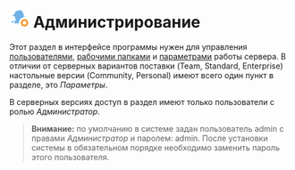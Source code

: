 # ![Администрирование](../images/icons/admin-system-objects/admin_default.svg) Администрирование

Этот раздел в интерфейсе программы нужен для управления [пользователями](./users.md), [рабочими папками](./shared-folder.md) и [параметрами](./parameters.md) работы сервера. В отличии от серверных вариантов поставки (Team, Standard, Enterprise) настольные версии (Community, Personal) имеют всего один пункт в разделе, это *Параметры*.

В серверных версиях доступ в раздел имеют только пользователи с ролью *Администратор*.

> **Внимание:** по умолчанию в системе задан пользователь admin с правами *Администратор* и паролем: admin.
> После установки системы в обязательном порядке необходимо заменить пароль этого пользователя.